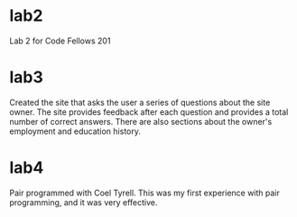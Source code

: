 # lab2
Lab 2 for Code Fellows 201

# lab3
Created the site that asks the user a series of questions about the site owner. The site provides feedback after each question and provides a total number of correct answers. There are also sections about the owner's employment and education history. 

# lab4
Pair programmed with Coel Tyrell. This was my first experience with pair programming, and it was very effective. 
